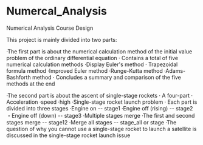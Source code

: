 # Numercal_Analysis
Numerical Analysis Course Design

This project is mainly divided into two parts:

·The first part is about the numerical calculation method of the initial value problem of the ordinary differential equation
   · Contains a total of five numerical calculation methods
      ·Display Euler's method
      · Trapezoidal formula method
      ·Improved Euler method
      ·Runge-Kutta method
      ·Adams-Bashforth method
   · Concludes a summary and comparison of the five methods at the end
   
·The second part is about the ascent of single-stage rockets
   · A four-part
     · Acceleration
     ·speed
     ·high
     ·Single-stage rocket launch problem
   · Each part is divided into three stages
     ·Engine on -- stage1
     ·Engine off (rising) -- stage2
     ・Engine off (down) -- stage3
   ·Multiple stages merge
     ·The first and second stages merge -- stage12
     ·Merge all stages -- stage_all or stage
   ·The question of why you cannot use a single-stage rocket to launch a satellite is discussed in the single-stage rocket launch issue
